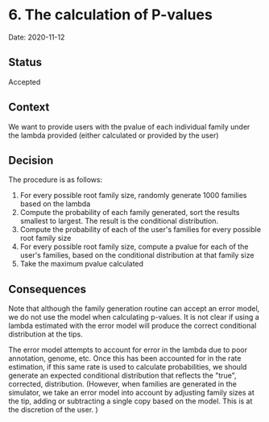 # 6. The calculation of P-values

Date: 2020-11-12

## Status

Accepted

## Context

We want to provide users with the pvalue of each individual family under the lambda provided (either
calculated or provided by the user)

## Decision

The procedure is as follows: 

1. For every possible root family size, randomly generate 1000 families based on the lambda
2. Compute the probability of each family generated, sort the results smallest to largest. The result is the
   conditional distribution.
3. Compute the probability of each of the user's families for every possible root family size 
4. For every possible root family size, compute a pvalue for each of the user's families, based on the 
   conditional distribution at that family size
5. Take the maximum pvalue calculated

## Consequences

Note that although the family generation routine can accept an error model, we do not use the model when 
calculating p-values. It is not clear if using a lambda estimated with the error model will produce the 
correct conditional distribution at the tips.

The error model attempts to account for error in the lambda due to poor annotation, genome, etc. Once this has 
been accounted for in the rate estimation, if this same rate is used to calculate probabilities, we should
generate an expected conditional distribution that reflects the "true", corrected, distribution. (However, when 
families are generated in the simulator, we take an error model into account by adjusting family sizes at the tip,
adding or subtracting a single copy based on the model. This is at the discretion of the user. ) 
